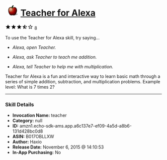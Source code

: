 # &nbsp;<img src="skill_icon" alt="Teacher for Alexa icon" width="36"> [Teacher for Alexa](http://alexa.amazon.com/#skills/amzn1.echo-sdk-ams.app.a6c137e7-ef09-4a5d-a8b6-131d428bc0d8)
![3.9 stars](../../images/ic_star_black_18dp_1x.png)![3.9 stars](../../images/ic_star_black_18dp_1x.png)![3.9 stars](../../images/ic_star_black_18dp_1x.png)![3.9 stars](../../images/ic_star_half_black_18dp_1x.png)![3.9 stars](../../images/ic_star_border_black_18dp_1x.png) 8

To use the Teacher for Alexa skill, try saying...

* *Alexa, open Teacher.*

* *Alexa, ask Teacher to teach me addition.*

* *Alexa, tell Teacher to help me with multiplication.*

Teacher for Alexa is a fun and interactive way to learn basic math through a series of simple addition, subtraction, and multiplication problems. Example level:  What is 7 times 2?

***

### Skill Details

* **Invocation Name:** teacher
* **Category:** null
* **ID:** amzn1.echo-sdk-ams.app.a6c137e7-ef09-4a5d-a8b6-131d428bc0d8
* **ASIN:** B017OBLLXW
* **Author:** Haxio
* **Release Date:** November 6, 2015 @ 14:10:53
* **In-App Purchasing:** No
